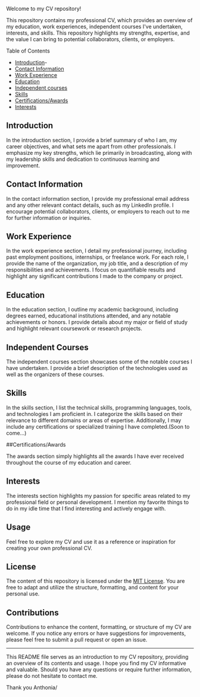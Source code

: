Welcome to my CV repository!

This repository contains my professional CV, which provides an overview of my education, 
work experiences, independent courses I've undertaken, interests, and skills. 
This repository highlights my strengths, expertise, and 
the value I can bring to potential collaborators, clients, or employers.

Table of Contents

- [Introduction](#introduction)-
- [Contact Information](#contact-information)
- [Work Experience](#work-experience)
- [Education](#education)
- [Independent courses](#courses)
- [Skills](#skills)
- [Certifications/Awards](#awards)
- [Interests](#interests)

## Introduction

In the introduction section, I provide a brief summary of who I am, my career objectives, 
and what sets me apart from other professionals. I emphasize my key strengths, which lie primarily in broadcasting, along with my
leadership skills and dedication to continuous learning and improvement.

## Contact Information

In the contact information section, I provide my professional email address and
any other relevant contact details, such as my LinkedIn profile. 
I encourage potential collaborators, clients, or employers to reach out to me for further information or inquiries.

## Work Experience

In the work experience section, I detail my professional journey, including past employment positions, 
internships, or freelance work. For each role, I provide the name of the organization, my job title,
and a description of my responsibilities and achievements. I focus on quantifiable results and highlight any significant contributions
I made to the company or project.

## Education

In the education section, I outline my academic background, 
including degrees earned, educational institutions attended, and any notable achievements or honors.
I provide details about my major or field of study and highlight relevant coursework or research projects.

## Independent Courses

The independent courses section showcases some of the notable courses I have undertaken. 
I provide a brief description of the technologies used as well as the organizers of these courses.

## Skills

In the skills section, I list the technical skills, programming languages, tools, and technologies I am proficient in. 
I categorize the skills based on their relevance to different domains or areas of expertise. 
Additionally, I may include any certifications or specialized training I have completed.(Soon to come...)

##Certifications/Awards

The awards section simply highlights all the awards I have ever received throughout the course of my education and career.

## Interests

The interests section highlights my passion for specific areas related to my professional field or personal development.
I mention my favorite things to do in my idle time that I find interesting and actively engage with.

## Usage

Feel free to explore my CV and use it as a reference or inspiration for creating your own professional CV.

## License

The content of this repository is licensed under the [MIT License](LICENSE.md). 
You are free to adapt and utilize the structure, formatting, and content for your personal use.

## Contributions

Contributions to enhance the content, formatting, or structure of my CV are welcome. 
If you notice any errors or have suggestions for improvements, please feel free to submit a pull request or open an issue.

---

This README file serves as an introduction to my CV repository, providing an overview of its contents and usage. 
I hope you find my CV informative and valuable. Should you have any questions or require further information, 
please do not hesitate to contact me.

Thank you
Anthonia/
